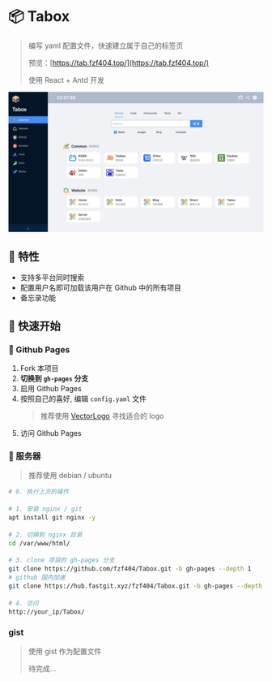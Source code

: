 # 📦 Tabox

> 编写 yaml 配置文件，快速建立属于自己的标签页
>
> 预览：[https://tab.fzf404.top/](https://tab.fzf404.top/)
>
> 使用 React + Antd 开发

![show](show.jpeg)

## 🚄 特性

- 支持多平台同时搜索
- 配置用户名即可加载该用户在 Github 中的所有项目
- 备忘录功能

## 🚀 快速开始

### 🎁 Github Pages
1. Fork 本项目
2. **切换到 `gh-pages` 分支**
3. 启用 Github Pages
4. 按照自己的喜好, 编辑 `config.yaml` 文件
   > 推荐使用 [VectorLogo](https://worldvectorlogo.com) 寻找适合的 logo
5. 访问 Github Pages

### 💾 服务器

> 推荐使用 debian / ubuntu
```bash
# 0. 执行上方的操作

# 1. 安装 nginx / git
apt install git nginx -y

# 2. 切换到 nginx 目录
cd /var/www/html/

# 3. clone 项目的 gh-pages 分支
git clone https://github.com/fzf404/Tabox.git -b gh-pages --depth 1
# github 国内加速
git clone https://hub.fastgit.xyz/fzf404/Tabox.git -b gh-pages --depth 1

# 4. 访问
http://your_ip/Tabox/

```

### gist

> 使用 gist 作为配置文件
> 
> 待完成...
